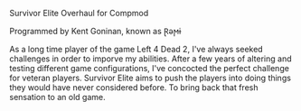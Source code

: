 Survivor Elite Overhaul for Compmod

Programmed by Kent Goninan, known as Ɽǝϻɨ

As a long time player of the game Left 4 Dead 2, I've always seeked challenges in order to imporve my abilities.
After a few years of altering and testing different game configurations, I've concocted the perfect challenge for veteran players.
Survivor Elite aims to push the players into doing things they would have never considered before. 
To bring back that fresh sensation to an old game.
